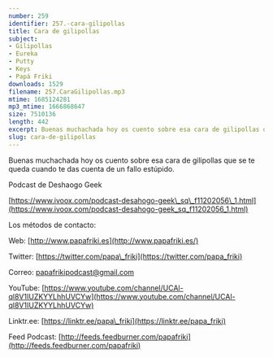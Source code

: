 ```yaml
---
number: 259
identifier: 257.-cara-gilipollas
title: Cara de gilipollas
subject:
- Gilipollas
- Eureka
- Putty
- Keys
- Papá Friki
downloads: 1529
filename: 257.CaraGilipollas.mp3
mtime: 1685124281
mp3_mtime: 1666868647
size: 7510136
length: 442
excerpt: Buenas muchachada hoy os cuento sobre esa cara de gilipollas que se te queda cuando te das cuenta de un fallo estúpido
slug: cara-de-gilipollas
---
```

Buenas muchachada hoy os cuento sobre esa cara de gilipollas que se te queda cuando te das cuenta de un fallo estúpido.

Podcast de Deshaogo Geek

[https://www.ivoox.com/podcast-desahogo-geek\_sq\_f11202056\_1.html](https://www.ivoox.com/podcast-desahogo-geek_sq_f11202056_1.html)

Los métodos de contacto:

Web: [http://www.papafriki.es](http://www.papafriki.es/)

Twitter: [https://twitter.com/papa\_friki](https://twitter.com/papa_friki)

Correo: [papafrikipodcast@gmail.com](https://archive.org/details/papafrikipodast@gmail.com)

YouTube: [https://www.youtube.com/channel/UCAl-ql8V1IUZKYYLhhUVCYw](https://www.youtube.com/channel/UCAl-ql8V1IUZKYYLhhUVCYw)

Linktr.ee: [https://linktr.ee/papa\_friki](https://linktr.ee/papa_friki)

Feed Podcast: [http://feeds.feedburner.com/papafriki](http://feeds.feedburner.com/papafriki)